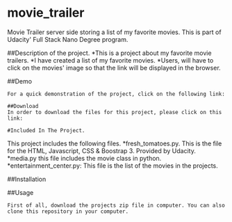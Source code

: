 # movie_trailer
Movie Trailer server side storing a list of my favorite movies. This is part of Udacity' Full Stack Nano Degree program. 


##Description of the project.
*This is a project about my favorite movie trailers. *I have created a list of my favorite movies. *Users, will have to click on the movies' image so that the link will be displayed in the browser.

##Demo
````
For a quick demonstration of the project, click on the following link:

##Download 
In order to download the files for this project, please click on this link: 

#Included In The Project.
````
This project includes the following files.
*fresh_tomatoes.py. This is the file for the HTML, Javascript, CSS & Boostrap 3. Provided by Udacity.
*media.py this file includes the movie class in python.
*entertainment_center.py: This file is the list of the movies in the projects.

##Installation

##Usage
````
First of all, download the projects zip file in computer. You can also clone this repository in your computer. 
